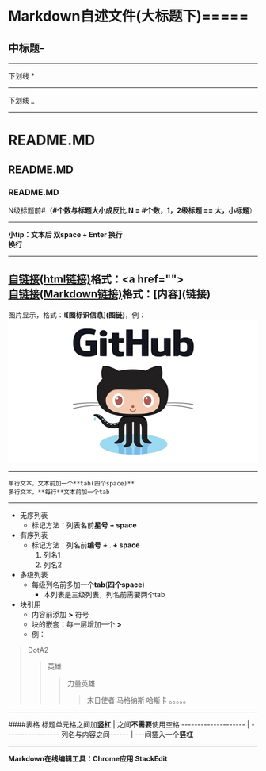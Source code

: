 Markdown自述文件(大标题下)=====
=====
中标题-
-----
____________
下划线 *
***********
下划线 _
____________
# README.MD
## README.MD
### README.MD
N级标题前#（**#**个数与标题大小成**反比**,**N = #个数，1，2级标题 == 大，小标题**）
____________
**小tip：文本后 双space + Enter 换行**  
**换行**
____________
<a href="https://github.com/whguardian/README-MD">自链接(html链接)</a>格式：\<a href=""\>  
[自链接(Markdown链接)](https://github.com/whguardian/README-MD "Markdown链接")格式：\[内容\]\(链接\)
------------
图片显示，格式：**!\[图标识信息\]\(图链\)**，例：  
![Image](Pic/github.jpg)

------------
    单行文本，文本前加一个**tab(四个space)**
    多行文本，**每行**文本前加一个tab
------------
* 无序列表  
    * 标记方法：列表名前**星号 + space**
* 有序列表
    * 标记方法：列名前**编号 + . + space**
	    1. 列名1
	    2. 列名2
* 多级列表
	* 每级列名前多加一个**tab**(**四个space**)
	    * 本列表是三级列表，列名前需要两个tab
* 块引用
	* 内容前添加 **>** 符号
	*  块的嵌套：每一层增加一个 **>**
	* 例：

>DotA2
>> 英雄
>>>力量英雄
>>>>末日使者 马格纳斯 哈斯卡 。。。。。

------------
####表格
标题单元格之间加**竖杠** | 之间**不需要**使用空格
-------------------- | -----------------
列名与内容之间------ | ---间插入一个**竖杠**

------------
**Markdown在线编辑工具：Chrome应用 StackEdit**


